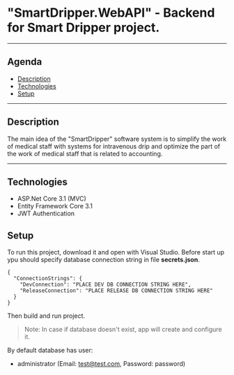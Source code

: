 # **"SmartDripper.WebAPI" - Backend for Smart Dripper project.**
---
## Agenda
- [Description](#Description)
- [Technologies](#Technologies)
- [Setup](#Setup)
---

## **Description**
The main idea of the "SmartDripper" software system is to simplify the work of medical staff with systems for intravenous drip and optimize the part of the work of medical staff that is related to accounting.

---

## **Technologies**
- ASP.Net Core 3.1 (MVC)
- Entity Framework Core 3.1
- JWT Authentication

## **Setup**
To run this project, download it and open with Visual Studio. Before start up ypu should specify database connection string in file **secrets.json**.
```
{
  "ConnectionStrings": {
    "DevConnection": "PLACE DEV DB CONNECTION STRING HERE",
    "ReleaseConnection": "PLACE RELEASE DB CONNECTION STRING HERE"
  }
}
```
Then build and run project.
>Note: In case if database doesn't exist, app will create and configure it.

By default database has user:
- administrator (Email: test@test.com, Password: password)

